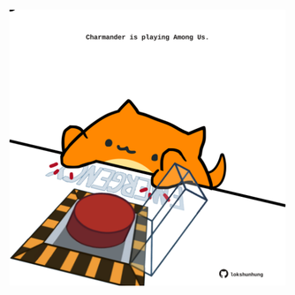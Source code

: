 <!-- built at 20/03/2024, 08:00:52 UTC -->
<p align="center">
  <img width="500" height="500" src="./ReadmeImage.svg">
</p>
